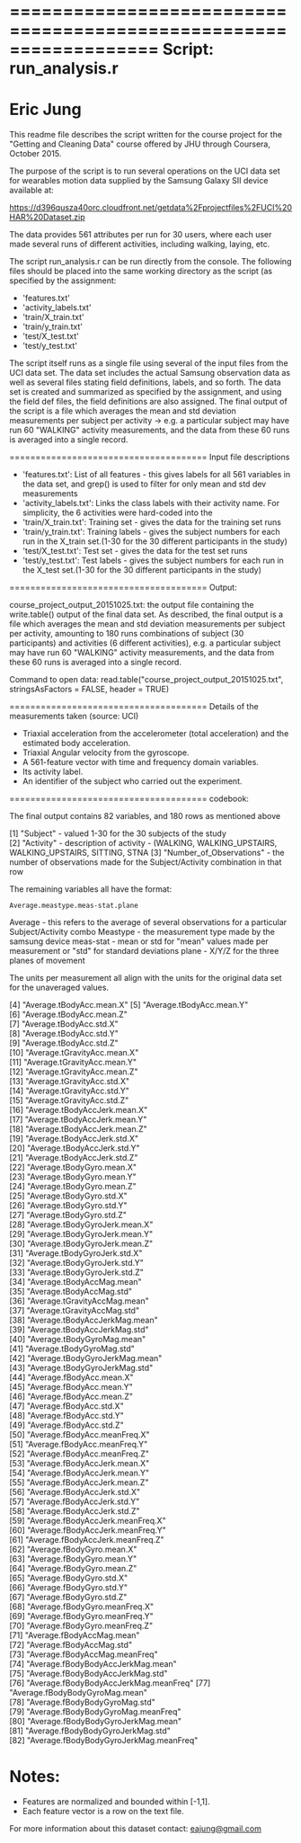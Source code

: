 ==================================================================
Script: run_analysis.r
==================================================================
Eric Jung
==================================================================

This readme file describes the script written for the course project for the "Getting and Cleaning Data" course
offered by JHU through Coursera, October 2015.

The purpose of the script is to run several operations on the UCI data set for wearables motion data 
supplied by the Samsung Galaxy SII device available at: 

https://d396qusza40orc.cloudfront.net/getdata%2Fprojectfiles%2FUCI%20HAR%20Dataset.zip

The data provides 561 attributes per run for 30 users, where
each user made several runs of different activities, including walking, laying, etc.

The script run_analysis.r can be run directly from the console. The following files should be placed 
into the same working directory as the script (as specified by the assignment:

- 'features.txt'
- 'activity_labels.txt'
- 'train/X_train.txt'
- 'train/y_train.txt'
- 'test/X_test.txt'
- 'test/y_test.txt'


The script itself runs as a single file using several of the input files from the UCI
data set. The data set includes the actual Samsung observation data as well as several
files stating field definitions, labels, and so forth. The data set is created and summarized
as specified by the assignment, and using the field def files, the field definitions are also 
assigned. The final output of the script is a file which averages the mean and std deviation 
measurements per subject per activity -> e.g. a particular subject may have run 60 "WALKING" activity 
measurements, and the data from these 60 runs is averaged into a single record.

======================================
Input file descriptions

- 'features.txt': List of all features - this gives labels for all 561 variables in the data set, and grep() is used to filter for only mean and std dev measurements
- 'activity_labels.txt': Links the class labels with their activity name. For simplicity, the 6 activities were hard-coded into the
- 'train/X_train.txt': Training set - gives the data for the training set runs
- 'train/y_train.txt': Training labels - gives the subject numbers for each run in the X_train set.(1-30 for the 30 different participants in the study)
- 'test/X_test.txt': Test set - gives the data for the test set runs
- 'test/y_test.txt': Test labels - gives the subject numbers for each run in the X_test set.(1-30 for the 30 different participants in the study)


======================================
Output:

course_project_output_20151025.txt: the output file containing the write.table() output of the final data set. As described,
the final output is a file which averages the mean and std deviation  measurements per subject per activity, amounting to 
180 runs combinations of subject (30 participants) and activities (6 different activities), e.g. a particular subject may 
have run 60 "WALKING" activity measurements, and the data from these 60 runs is averaged into a single record.

Command to open data:
read.table("course_project_output_20151025.txt", stringsAsFactors = FALSE, header = TRUE)

======================================
Details of the measurements taken (source: UCI)

- Triaxial acceleration from the accelerometer (total acceleration) and the estimated body acceleration.
- Triaxial Angular velocity from the gyroscope. 
- A 561-feature vector with time and frequency domain variables. 
- Its activity label. 
- An identifier of the subject who carried out the experiment.

====================================== 
codebook:

The final output contains 82 variables, and 180 rows as mentioned above

 [1] "Subject" - valued 1-30 for the 30 subjects of the study                              
 [2] "Activity" - description of activity - (WALKING, WALKING_UPSTAIRS, WALKING_UPSTAIRS, SITTING, STNA
 [3] "Number_of_Observations" - the number of observations made for the Subject/Activity combination in that row

The remaining variables all have the format:

	Average.meastype.meas-stat.plane

Average - this refers to the average of several observations for a particular Subject/Activity combo
Meastype - the measurement type made by the samsung device
meas-stat - mean or std for "mean" values made per measurement or "std" for standard deviations
plane - X/Y/Z for the three planes of movement

The units per measurement all align with the units for the original data set for the unaveraged values.

 [4] "Average.tBodyAcc.mean.X" 
 [5] "Average.tBodyAcc.mean.Y"              
 [6] "Average.tBodyAcc.mean.Z"   
 [7] "Average.tBodyAcc.std.X"               
 [8] "Average.tBodyAcc.std.Y"               
 [9] "Average.tBodyAcc.std.Z"               
[10] "Average.tGravityAcc.mean.X"           
[11] "Average.tGravityAcc.mean.Y"           
[12] "Average.tGravityAcc.mean.Z"           
[13] "Average.tGravityAcc.std.X"            
[14] "Average.tGravityAcc.std.Y"            
[15] "Average.tGravityAcc.std.Z"            
[16] "Average.tBodyAccJerk.mean.X"          
[17] "Average.tBodyAccJerk.mean.Y"          
[18] "Average.tBodyAccJerk.mean.Z"          
[19] "Average.tBodyAccJerk.std.X"           
[20] "Average.tBodyAccJerk.std.Y"           
[21] "Average.tBodyAccJerk.std.Z"           
[22] "Average.tBodyGyro.mean.X"             
[23] "Average.tBodyGyro.mean.Y"             
[24] "Average.tBodyGyro.mean.Z"             
[25] "Average.tBodyGyro.std.X"              
[26] "Average.tBodyGyro.std.Y"              
[27] "Average.tBodyGyro.std.Z"              
[28] "Average.tBodyGyroJerk.mean.X"         
[29] "Average.tBodyGyroJerk.mean.Y"         
[30] "Average.tBodyGyroJerk.mean.Z"         
[31] "Average.tBodyGyroJerk.std.X"          
[32] "Average.tBodyGyroJerk.std.Y"          
[33] "Average.tBodyGyroJerk.std.Z"          
[34] "Average.tBodyAccMag.mean"             
[35] "Average.tBodyAccMag.std"              
[36] "Average.tGravityAccMag.mean"          
[37] "Average.tGravityAccMag.std"           
[38] "Average.tBodyAccJerkMag.mean"         
[39] "Average.tBodyAccJerkMag.std"          
[40] "Average.tBodyGyroMag.mean"            
[41] "Average.tBodyGyroMag.std"             
[42] "Average.tBodyGyroJerkMag.mean"        
[43] "Average.tBodyGyroJerkMag.std"         
[44] "Average.fBodyAcc.mean.X"              
[45] "Average.fBodyAcc.mean.Y"              
[46] "Average.fBodyAcc.mean.Z"              
[47] "Average.fBodyAcc.std.X"               
[48] "Average.fBodyAcc.std.Y"               
[49] "Average.fBodyAcc.std.Z"               
[50] "Average.fBodyAcc.meanFreq.X"          
[51] "Average.fBodyAcc.meanFreq.Y"          
[52] "Average.fBodyAcc.meanFreq.Z"          
[53] "Average.fBodyAccJerk.mean.X"          
[54] "Average.fBodyAccJerk.mean.Y"          
[55] "Average.fBodyAccJerk.mean.Z"          
[56] "Average.fBodyAccJerk.std.X"           
[57] "Average.fBodyAccJerk.std.Y"           
[58] "Average.fBodyAccJerk.std.Z"           
[59] "Average.fBodyAccJerk.meanFreq.X"      
[60] "Average.fBodyAccJerk.meanFreq.Y"      
[61] "Average.fBodyAccJerk.meanFreq.Z"      
[62] "Average.fBodyGyro.mean.X"             
[63] "Average.fBodyGyro.mean.Y"             
[64] "Average.fBodyGyro.mean.Z"             
[65] "Average.fBodyGyro.std.X"              
[66] "Average.fBodyGyro.std.Y"              
[67] "Average.fBodyGyro.std.Z"              
[68] "Average.fBodyGyro.meanFreq.X"         
[69] "Average.fBodyGyro.meanFreq.Y"         
[70] "Average.fBodyGyro.meanFreq.Z"         
[71] "Average.fBodyAccMag.mean"             
[72] "Average.fBodyAccMag.std"              
[73] "Average.fBodyAccMag.meanFreq"         
[74] "Average.fBodyBodyAccJerkMag.mean"     
[75] "Average.fBodyBodyAccJerkMag.std"      
[76] "Average.fBodyBodyAccJerkMag.meanFreq" 
[77] "Average.fBodyBodyGyroMag.mean"        
[78] "Average.fBodyBodyGyroMag.std"         
[79] "Average.fBodyBodyGyroMag.meanFreq"    
[80] "Average.fBodyBodyGyroJerkMag.mean"    
[81] "Average.fBodyBodyGyroJerkMag.std"     
[82] "Average.fBodyBodyGyroJerkMag.meanFreq"



Notes: 
======
- Features are normalized and bounded within [-1,1].
- Each feature vector is a row on the text file.

For more information about this dataset contact: eajung@gmail.com

